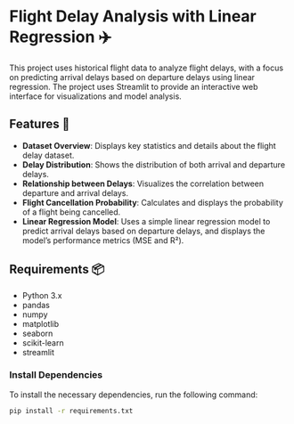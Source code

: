 # Flight Delay Analysis with Linear Regression ✈️

This project uses historical flight data to analyze flight delays, with a focus on predicting arrival delays based on departure delays using linear regression. The project uses Streamlit to provide an interactive web interface for visualizations and model analysis.

## Features 🌟

- **Dataset Overview**: Displays key statistics and details about the flight delay dataset.
- **Delay Distribution**: Shows the distribution of both arrival and departure delays.
- **Relationship between Delays**: Visualizes the correlation between departure and arrival delays.
- **Flight Cancellation Probability**: Calculates and displays the probability of a flight being cancelled.
- **Linear Regression Model**: Uses a simple linear regression model to predict arrival delays based on departure delays, and displays the model’s performance metrics (MSE and R²).

## Requirements 📦

- Python 3.x
- pandas
- numpy
- matplotlib
- seaborn
- scikit-learn
- streamlit

### Install Dependencies

To install the necessary dependencies, run the following command:

```bash
pip install -r requirements.txt
